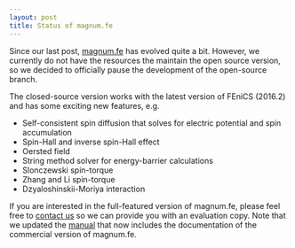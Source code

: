 ```yaml
---
layout: post
title: Status of magnum.fe
---
```


Since our last post, [magnum.fe](magnum.fe) has evolved quite a bit.
However, we currently do not have the resources the maintain the open source version, so we decided to officially pause the development of the open-source branch.

The closed-source version works with the latest version of FEniCS (2016.2) and has some exciting new features, e.g.

* Self-consistent spin diffusion that solves for electric potential and spin accumulation
* Spin-Hall and inverse spin-Hall effect
* Oersted field
* String method solver for energy-barrier calculations
* Slonczewski spin-torque
* Zhang and Li spin-torque
* Dzyaloshinskii-Moriya interaction

If you are interested in the full-featured version of magnum.fe, please feel free to [contact us](about) so we can provide you with an evaluation copy.
Note that we updated the [manual](magnum.fe) that now includes the documentation of the commercial version of magnum.fe.
